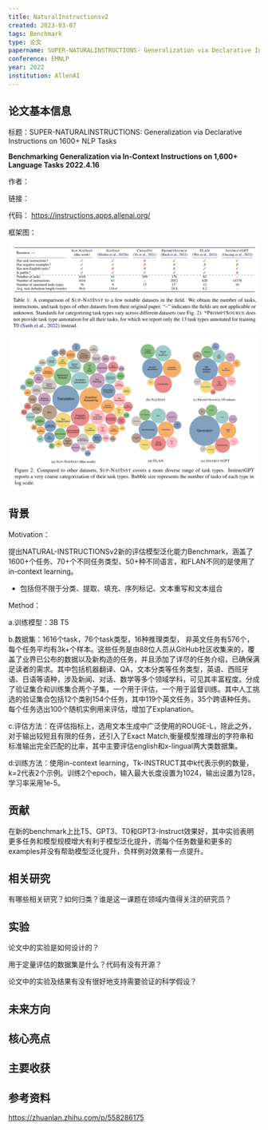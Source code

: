 ```yaml
---
title: NaturalInstructionsv2
created: 2023-03-07
tags: Benchmark
type: 论文
papername: SUPER-NATURALINSTRUCTIONS- Generalization via Declarative Instructions on 1600+ NLP Tasks
conference: EMNLP
year: 2022
institution: AllenAI
---
```


## 论文基本信息

标题：SUPER-NATURALINSTRUCTIONS: Generalization via Declarative Instructions on 1600+ NLP Tasks

**Benchmarking Generalization via In-Context Instructions on 1,600+ Language Tasks 2022.4.16**

作者：

链接：

代码： https://instructions.apps.allenai.org/

框架图：

![](img/Pasted%20image%2020230307174940.png)

![](img/Pasted%20image%2020230307174956.png)


## 背景

Motivation：

提出NATURAL-INSTRUCTIONSv2新的评估模型泛化能力Benchmark，涵盖了1600+个任务、70+个不同任务类型、50+种不同语言，和FLAN不同的是使用了in-context learning。
- 包括但不限于分类、提取、填充、序列标记、文本重写和文本组合

Method：

a.训练模型：3B T5

b.数据集：1616个task，76个task类型，16种推理类型， 非英文任务有576个，每个任务平均有3k+个样本。这些任务是由88位人员从GitHub社区收集来的，覆盖了业界已公布的数据以及新构造的任务，并且添加了详尽的任务介绍，已确保满足读者的需求。其中包括机器翻译、QA，文本分类等任务类型，英语、西班牙语、日语等语种，涉及新闻、对话、数学等多个领域学科，可见其丰富程度。分成了验证集合和训练集合两个子集，一个用于评估，一个用于监督训练。其中人工挑选的验证集合包括12个类别154个任务，其中119个英文任务，35个跨语种任务。每个任务选出100个随机实例用来评估，增加了Explanation。

c.评估方法：在评估指标上，选用文本生成中广泛使用的ROUGE-L，除此之外，对于输出较短且有限的任务，还引入了Exact Match,衡量模型推理出的字符串和标准输出完全匹配的比率，其中主要评估english和x-lingual两大类数据集。

d:训练方法：使用in-context learning，Tk-INSTRUCT其中k代表示例的数量，k=2代表2个示例。训练2个epoch，输入最大长度设置为1024，输出设置为128，学习率采用1e-5。

## 贡献

在新的benchmark上比T5、GPT3、T0和GPT3-Instruct效果好，其中实验表明更多任务和模型规模增大有利于模型泛化提升，而每个任务数量和更多的examples并没有帮助模型泛化提升，负样例对效果有一点提升。

## 相关研究
有哪些相关研究？如何归类？谁是这一课题在领域内值得关注的研究员？


## 实验
论文中的实验是如何设计的？

用于定量评估的数据集是什么？代码有没有开源？

论文中的实验及结果有没有很好地支持需要验证的科学假设？



## 未来方向


## 核心亮点


## 主要收获

## 参考资料

https://zhuanlan.zhihu.com/p/558286175   